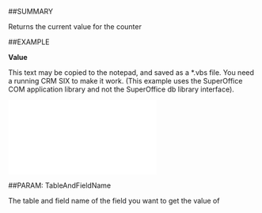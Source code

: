 
##SUMMARY

Returns the current value for the counter


##EXAMPLE

**Value**



This text may be copied to the notepad, and saved as a *.vbs file. You need a running CRM SIX to make it work. (This example uses the SuperOffice COM application library and not the SuperOffice db library interface).

![](..\..\Examples\vbs\SONumbers.Value.vbs.txt)


##PARAM: TableAndFieldName

The table and field name of the field you want to get the value of

